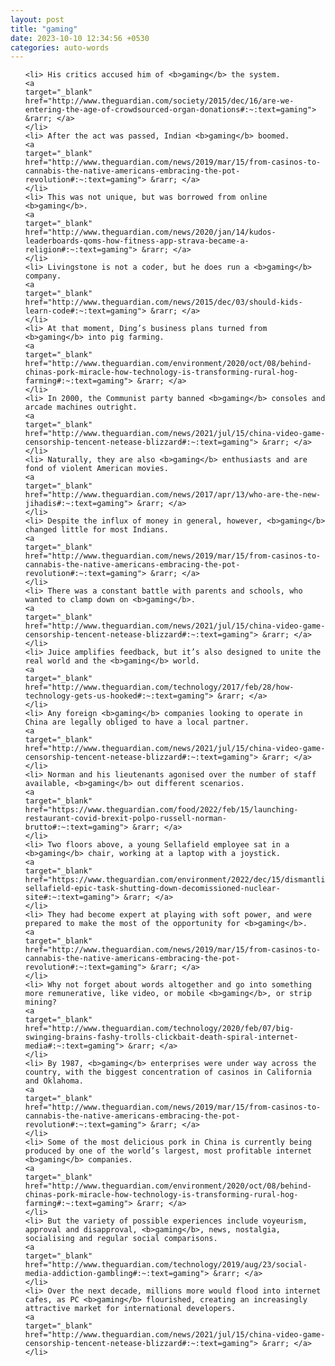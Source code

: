 ```yaml
---
layout: post
title: "gaming"
date: 2023-10-10 12:34:56 +0530
categories: auto-words
---
```

<ol>

    <li> His critics accused him of <b>gaming</b> the system.
    <a 
    target="_blank" 
    href="http://www.theguardian.com/society/2015/dec/16/are-we-entering-the-age-of-crowdsourced-organ-donations#:~:text=gaming"> &rarr; </a>
    </li>
    <li> After the act was passed, Indian <b>gaming</b> boomed.
    <a 
    target="_blank" 
    href="http://www.theguardian.com/news/2019/mar/15/from-casinos-to-cannabis-the-native-americans-embracing-the-pot-revolution#:~:text=gaming"> &rarr; </a>
    </li>
    <li> This was not unique, but was borrowed from online <b>gaming</b>.
    <a 
    target="_blank" 
    href="http://www.theguardian.com/news/2020/jan/14/kudos-leaderboards-qoms-how-fitness-app-strava-became-a-religion#:~:text=gaming"> &rarr; </a>
    </li>
    <li> Livingstone is not a coder, but he does run a <b>gaming</b> company.
    <a 
    target="_blank" 
    href="http://www.theguardian.com/news/2015/dec/03/should-kids-learn-code#:~:text=gaming"> &rarr; </a>
    </li>
    <li> At that moment, Ding’s business plans turned from <b>gaming</b> into pig farming.
    <a 
    target="_blank" 
    href="http://www.theguardian.com/environment/2020/oct/08/behind-chinas-pork-miracle-how-technology-is-transforming-rural-hog-farming#:~:text=gaming"> &rarr; </a>
    </li>
    <li> In 2000, the Communist party banned <b>gaming</b> consoles and arcade machines outright.
    <a 
    target="_blank" 
    href="http://www.theguardian.com/news/2021/jul/15/china-video-game-censorship-tencent-netease-blizzard#:~:text=gaming"> &rarr; </a>
    </li>
    <li> Naturally, they are also <b>gaming</b> enthusiasts and are fond of violent American movies.
    <a 
    target="_blank" 
    href="http://www.theguardian.com/news/2017/apr/13/who-are-the-new-jihadis#:~:text=gaming"> &rarr; </a>
    </li>
    <li> Despite the influx of money in general, however, <b>gaming</b> changed little for most Indians.
    <a 
    target="_blank" 
    href="http://www.theguardian.com/news/2019/mar/15/from-casinos-to-cannabis-the-native-americans-embracing-the-pot-revolution#:~:text=gaming"> &rarr; </a>
    </li>
    <li> There was a constant battle with parents and schools, who wanted to clamp down on <b>gaming</b>.
    <a 
    target="_blank" 
    href="http://www.theguardian.com/news/2021/jul/15/china-video-game-censorship-tencent-netease-blizzard#:~:text=gaming"> &rarr; </a>
    </li>
    <li> Juice amplifies feedback, but it’s also designed to unite the real world and the <b>gaming</b> world.
    <a 
    target="_blank" 
    href="http://www.theguardian.com/technology/2017/feb/28/how-technology-gets-us-hooked#:~:text=gaming"> &rarr; </a>
    </li>
    <li> Any foreign <b>gaming</b> companies looking to operate in China are legally obliged to have a local partner.
    <a 
    target="_blank" 
    href="http://www.theguardian.com/news/2021/jul/15/china-video-game-censorship-tencent-netease-blizzard#:~:text=gaming"> &rarr; </a>
    </li>
    <li> Norman and his lieutenants agonised over the number of staff available, <b>gaming</b> out different scenarios.
    <a 
    target="_blank" 
    href="https://www.theguardian.com/food/2022/feb/15/launching-restaurant-covid-brexit-polpo-russell-norman-brutto#:~:text=gaming"> &rarr; </a>
    </li>
    <li> Two floors above, a young Sellafield employee sat in a <b>gaming</b> chair, working at a laptop with a joystick.
    <a 
    target="_blank" 
    href="https://www.theguardian.com/environment/2022/dec/15/dismantling-sellafield-epic-task-shutting-down-decomissioned-nuclear-site#:~:text=gaming"> &rarr; </a>
    </li>
    <li> They had become expert at playing with soft power, and were prepared to make the most of the opportunity for <b>gaming</b>.
    <a 
    target="_blank" 
    href="http://www.theguardian.com/news/2019/mar/15/from-casinos-to-cannabis-the-native-americans-embracing-the-pot-revolution#:~:text=gaming"> &rarr; </a>
    </li>
    <li> Why not forget about words altogether and go into something more remunerative, like video, or mobile <b>gaming</b>, or strip mining?
    <a 
    target="_blank" 
    href="http://www.theguardian.com/technology/2020/feb/07/big-swinging-brains-fashy-trolls-clickbait-death-spiral-internet-media#:~:text=gaming"> &rarr; </a>
    </li>
    <li> By 1987, <b>gaming</b> enterprises were under way across the country, with the biggest concentration of casinos in California and Oklahoma.
    <a 
    target="_blank" 
    href="http://www.theguardian.com/news/2019/mar/15/from-casinos-to-cannabis-the-native-americans-embracing-the-pot-revolution#:~:text=gaming"> &rarr; </a>
    </li>
    <li> Some of the most delicious pork in China is currently being produced by one of the world’s largest, most profitable internet <b>gaming</b> companies.
    <a 
    target="_blank" 
    href="http://www.theguardian.com/environment/2020/oct/08/behind-chinas-pork-miracle-how-technology-is-transforming-rural-hog-farming#:~:text=gaming"> &rarr; </a>
    </li>
    <li> But the variety of possible experiences include voyeurism, approval and disapproval, <b>gaming</b>, news, nostalgia, socialising and regular social comparisons.
    <a 
    target="_blank" 
    href="http://www.theguardian.com/technology/2019/aug/23/social-media-addiction-gambling#:~:text=gaming"> &rarr; </a>
    </li>
    <li> Over the next decade, millions more would flood into internet cafes, as PC <b>gaming</b> flourished, creating an increasingly attractive market for international developers.
    <a 
    target="_blank" 
    href="http://www.theguardian.com/news/2021/jul/15/china-video-game-censorship-tencent-netease-blizzard#:~:text=gaming"> &rarr; </a>
    </li>